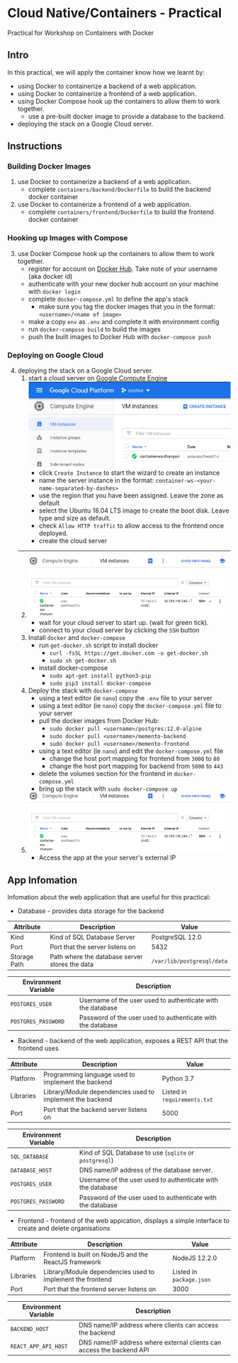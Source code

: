 # Cloud Native/Containers - Practical
Practical for Workshop on Containers with Docker

## Intro
In this practical, we will apply the container know how we learnt by:
- using Docker to containerize a backend of a web application.
- using Docker to containerize a frontend of a web application.
- using Docker Compose hook up the containers to allow them to work together.
    - use a pre-built docker image to provide a database to the backend.
- deploying the stack on a Google Cloud server.

## Instructions

### Building Docker Images
1. use Docker to containerize a backend of a web application.
    - complete `containers/backend/Dockerfile` to build the backend docker container
2. use Docker to containerize a frontend of a web application.
    - complete `containers/frontend/Dockerfile` to build the frontend docker container

### Hooking up Images with Compose
3. use Docker Compose hook up the containers to allow them to work together.
    - register for account on [Docker Hub](https://hub.docker.com/). Take note of your username (aka docker id)
    - authenticate with your new docker hub account on your machine with `docker login`
    - complete `docker-compose.yml` to define the app's stack
        - make sure you tag the docker images that you in the format: `<username>/<name of image>`
    - make a copy `env` as `.env` and complete it with environment config
    - run `docker-compose build` to build the images
    - push the built images to Docker Hub with `docker-compose push`
### Deploying on Google Cloud
4. deploying the stack on a Google Cloud server.
    1. start a cloud server on [Google Compute Engine](https://console.cloud.google.com/compute/instances?project=cnative-259900)
         ![Google Cloud Compute Engine](./assets/gce_create_instance.png)
         - click `Create Instance` to start the wizard to create an instance 
         - name the server instance in the format: `container-ws-<your-name-separated-by-dashes>`
         - use the region that you have been assigned. Leave the zone as default
         - select the Ubuntu 18.04 LTS image to create the boot disk. Leave type and size as default.
         - check `Allow HTTP traffic` to allow access to the frontend once deployed.
         - create the cloud server
    ---
    2. ![GCE Instance Status](./assets/gce_instance_status.png)
        - wait for your cloud server to start up. (wait for green tick).
        - connect to your cloud server by clicking the `SSH` button
    3. Install `docker` and `docker-compose`
        - run `get-docker.sh` script to install docker
            - `curl -fsSL https://get.docker.com -o get-docker.sh`
            - `sudo sh get-docker.sh`
        - install docker-compose
            - `sudo apt-get install python3-pip`
            - `sudo pip3 install docker-compose`
    4. Deploy the stack with `docker-compose`
        - using a text editor (ie `nano`) copy the `.env` file to your server
        - using a text editor (ie `nano`) copy the `docker-compose.yml` file to your server
        - pull the docker images from Docker Hub:
            - `sudo docker pull <username>/postgres:12.0-alpine`
            - `sudo docker pull <username>/memento-backend`
            - `sudo docker pull <username>/memento-frontend`
        - using a text editor (ie `nano`) and edit the `docker-compose.yml` file 
            - change the host port mapping for frontend  from `3000` to `80`
            - change the host port mapping for backend  from `5000` to `443`
        - delete the volumes section for the frontend in `docker-compose.yml`
        - bring up the stack with `sudo docker-compose up`
    5. ![GCE Instance Status](./assets/gce_instance_status.png)
        - Access the app at the your server's external IP

## App Infomation
Infomation about the web application that are useful for this practical:
- Database - provides data storage for the backend 

| Attribute | Description | Value |
| --- | --- | --- |
| Kind | Kind of SQL Database Server | PostgreSQL 12.0 |
| Port | Port that the server listens on | 5432 |
| Storage Path | Path where the database server stores the data | `/var/lib/postgresql/data` |

| Environment Variable | Description |
| --- | --- |
| `POSTGRES_USER` | Username of the user used to authenticate with the database |
| `POSTGRES_PASSWORD` | Password of the user used to authenticate with the database |

- Backend - backend of the web application, exposes a REST API that the frontend uses

| Attribute | Description | Value |
| --- | --- | --- |
| Platform | Programming language used to implement the backend | Python 3.7 |
| Libraries | Library/Module dependencies used to implement the backend | Listed in `requirements.txt ` |
| Port | Port that the backend server listens on | 5000 |

| Environment Variable | Description |
| --- | --- |
| `SQL_DATABASE` | Kind of SQL Database to use (`sqlite` or `postgresql`) |
| `DATABASE_HOST` | DNS name/IP address of the database server. |
| `POSTGRES_USER` | Username of the user used to authenticate with the database |
| `POSTGRES_PASSWORD` | Password of the user used to authenticate with the database |

- Frontend - frontend of the web appication, displays a simple interface to
                create and delete organisations

| Attribute | Description | Value |
| --- | --- | --- |
| Platform | Frontend is built on NodeJS and the ReactJS framework | NodeJS 12.2.0 |
| Libraries | Library/Module dependencies used to implement the frontend | Listed in `package.json ` |
| Port | Port that the frontend server listens on | 3000 |

| Environment Variable | Description |
| --- | --- |
| `BACKEND_HOST` | DNS name/IP address where clients can access the backend |
| `REACT_APP_API_HOST` | DNS name/IP address where external clients can access the backend API |
